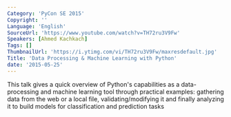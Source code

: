 ```yaml
---
Category: 'PyCon SE 2015'
Copyright: ''
Language: 'English'
SourceUrl: 'https://www.youtube.com/watch?v=TH72ru3V9Fw'
Speakers: [Ahmed Kachkach]
Tags: []
ThumbnailUrl: 'https://i.ytimg.com/vi/TH72ru3V9Fw/maxresdefault.jpg'
Title: 'Data Processing & Machine Learning with Python'
date: '2015-05-25'
---
```

This talk gives a quick overview of Python's capabilities as a data-processing and machine learning tool through practical examples: gathering data from the web or a local file, validating/modifying it and finally analyzing it to build models for classification and prediction tasks
